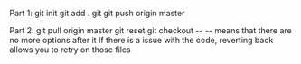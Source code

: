 Part 1:
git init
git add .
git git push origin master

Part 2:
git pull origin master
git reset
git checkout --
-- means that there are no more options after it
If there is a issue with the code, reverting back allows you to retry on those files
